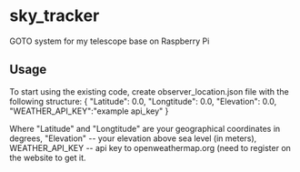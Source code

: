 # sky_tracker
GOTO system for my telescope base on Raspberry Pi

## Usage
To start using the existing code, create observer_location.json file with the following structure:
{
    "Latitude": 0.0,
    "Longtitude": 0.0,
    "Elevation": 0.0,
    "WEATHER_API_KEY":"example api_key"
}

Where "Latitude" and "Longtitude" are your geographical coordinates in degrees, "Elevation" -- your elevation above sea level (in meters), WEATHER_API_KEY -- api key to openweathermap.org (need to register on the website to get it.
